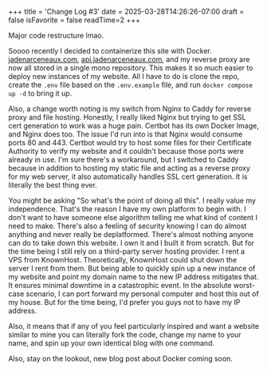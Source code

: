+++
title = 'Change Log #3'
date = 2025-03-28T14:26:26-07:00
draft = false
isFavorite = false
readTime=2
+++

Major code restructure lmao.

Soooo recently I decided to containerize this site with Docker. [jadenarceneaux.com](https://jadenarceneaux.com), [api.jadenarceneaux.com](https://api.jadenarceneaux.com), and my reverse proxy are now all stored in a single mono repository. This makes it so much easier to deploy new instances of my website. All I have to do is clone the repo, create the `.env` file based on the `.env.example` file, and run `docker compose up -d` to bring it up.

Also, a change worth noting is my switch from Nginx to Caddy for reverse proxy and file hosting. Honestly, I really liked Nginx but trying to get SSL cert generation to work was a huge pain. Certbot has its own Docker Image, and Nginx does too. The issue I'd run into is that Nginx would consume ports 80 and 443. Certbot would try to host some files for their Certificate Authority to verify my website and it couldn't because those ports were already in use. I'm sure there's a workaround, but I switched to Caddy because in addition to hosting my static file and acting as a reverse proxy for my web server, it also automatically handles SSL cert generation. It is literally the best thing ever.

You might be asking "So what's the point of doing all this". I really value my independence. That's the reason I have my own platform to begin with. I don't want to have someone else algorithm telling me what kind of content I need to make. There's also a feeling of security knowing I can do almost anything and never really be deplatformed. There's almost nothing anyone can do to take down this website. I own it and I built it from scratch. But for the time being I still rely on a third-party server hosting provider. I rent a VPS from KnownHost. Theoretically, KnownHost could shut down the server I rent from them. But being able to quickly spin up a new instance of my website and point my domain name to the new IP address mitigates that. It ensures minimal downtime in a catastrophic event. In the absolute worst-case scenario, I can port forward my personal computer and host this out of my house. But for the time being, I'd prefer you guys not to have my IP address.

Also, it means that if any of you feel particularly inspired and want a website similar to mine you can literally fork the code, change my name to your name, and spin up your own identical blog with one command.

Also, stay on the lookout, new blog post about Docker coming soon.
